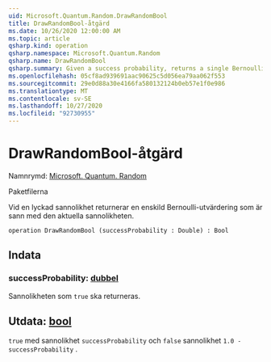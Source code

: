 ```yaml
---
uid: Microsoft.Quantum.Random.DrawRandomBool
title: DrawRandomBool-åtgärd
ms.date: 10/26/2020 12:00:00 AM
ms.topic: article
qsharp.kind: operation
qsharp.namespace: Microsoft.Quantum.Random
qsharp.name: DrawRandomBool
qsharp.summary: Given a success probability, returns a single Bernoulli trial that is true with the given probability.
ms.openlocfilehash: 05cf8ad939691aac90625c5d056ea79aa062f553
ms.sourcegitcommit: 29e0d88a30e4166fa580132124b0eb57e1f0e986
ms.translationtype: MT
ms.contentlocale: sv-SE
ms.lasthandoff: 10/27/2020
ms.locfileid: "92730955"
---
```

# <a name="drawrandombool-operation"></a>DrawRandomBool-åtgärd

Namnrymd: [Microsoft. Quantum. Random](xref:Microsoft.Quantum.Random)

Paketfilerna [](https://nuget.org/packages/)


Vid en lyckad sannolikhet returnerar en enskild Bernoulli-utvärdering som är sann med den aktuella sannolikheten.

```qsharp
operation DrawRandomBool (successProbability : Double) : Bool
```


## <a name="input"></a>Indata

### <a name="successprobability--double"></a>successProbability: [dubbel](xref:microsoft.quantum.lang-ref.double)

Sannolikheten som `true` ska returneras.



## <a name="output--bool"></a>Utdata: [bool](xref:microsoft.quantum.lang-ref.bool)

`true` med sannolikhet `successProbability` och `false` sannolikhet `1.0 - successProbability` .
